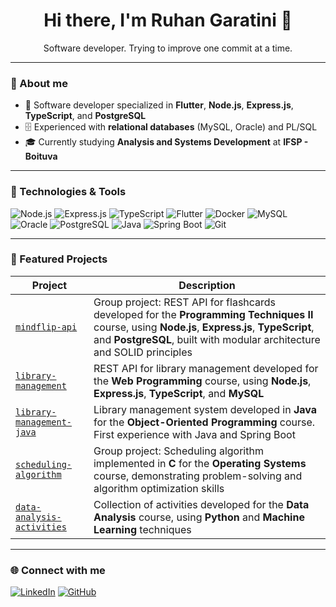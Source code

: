 <h1 align="center">Hi there, I'm Ruhan Garatini 👋</h1>

<p align="center">
  Software developer. Trying to improve one commit at a time.
</p>

---

### 🚀 About me

- 💼 Software developer specialized in **Flutter**, **Node.js**, **Express.js**, **TypeScript**, and **PostgreSQL**
- 🗄️ Experienced with **relational databases** (MySQL, Oracle) and PL/SQL
- 🎓 Currently studying **Analysis and Systems Development** at **IFSP - Boituva**

---

### 🧰 Technologies & Tools

![Node.js](https://img.shields.io/badge/-Node.js-333?style=flat-square&logo=node.js)
![Express.js](https://img.shields.io/badge/-Express.js-333?style=flat-square&logo=express)
![TypeScript](https://img.shields.io/badge/-TypeScript-333?style=flat-square&logo=typescript)
![Flutter](https://img.shields.io/badge/-Flutter-333?style=flat-square&logo=flutter)
![Docker](https://img.shields.io/badge/-Docker-333?style=flat-square&logo=docker)
![MySQL](https://img.shields.io/badge/-MySQL-333?style=flat-square&logo=mysql)
![Oracle](https://img.shields.io/badge/-Oracle-333?style=flat-square&logo=oracle)
![PostgreSQL](https://img.shields.io/badge/-PostgreSQL-333?style=flat-square&logo=postgresql)
![Java](https://img.shields.io/badge/-Java-333?style=flat-square&logo=openjdk)
![Spring Boot](https://img.shields.io/badge/-Spring%20Boot-333?style=flat-square&logo=springboot)
![Git](https://img.shields.io/badge/-Git-333?style=flat-square&logo=git)

---

### 📌 Featured Projects

| Project | Description |
|--------|-------------|
| [`mindflip-api`](https://github.com/RenanYMartins/MindFlipAPI) | Group project: REST API for flashcards developed for the **Programming Techniques II** course, using **Node.js**, **Express.js**, **TypeScript**, and **PostgreSQL**, built with modular architecture and SOLID principles |
| [`library-management`](https://github.com/ruhangaratini/PWEB-Projeto-II) | REST API for library management developed for the **Web Programming** course, using **Node.js**, **Express.js**, **TypeScript**, and **MySQL** |
| [`library-management-java`](https://github.com/ruhangaratini/POO-Biblioteca) | Library management system developed in **Java** for the **Object-Oriented Programming** course. First experience with Java and Spring Boot |
| [`scheduling-algorithm`](https://github.com/FlaviaGoes/algoritmoEscalonamento) | Group project: Scheduling algorithm implemented in **C** for the **Operating Systems** course, demonstrating problem-solving and algorithm optimization skills |
| [`data-analysis-activities`](https://github.com/ruhangaratini/ADD-Trabalho-Final) | Collection of activities developed for the **Data Analysis** course, using **Python** and **Machine Learning** techniques |

---

### 🌐 Connect with me

[![LinkedIn](https://img.shields.io/badge/-LinkedIn-0A66C2?style=flat-square&logo=linkedin&logoColor=white)](https://www.linkedin.com/in/seuperfil)
[![GitHub](https://img.shields.io/badge/-GitHub-181717?style=flat-square&logo=github&logoColor=white)](https://github.com/ruhangaratini)

